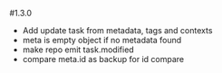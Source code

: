 #1.3.0
- Add update task from metadata, tags and contexts
- meta is empty object if no metadata found
- make repo emit task.modified
- compare meta.id as backup for id compare
